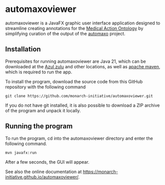 # automaxoviewer

automaxoviewer is a JavaFX graphic user interface application designed to streamline creating
annotations for the [Medical Action Ontology](https://pubmed.ncbi.nlm.nih.gov/37963467/) by simplifying
curation of the output of the [automaxo](https://github.com/monarch-initiative/automaxo) project.

## Installation

Prerequisites for running automaxoviewer are Java 21, which can be downloaded 
at the [Azul zulu](https://www.azul.com/downloads/) and other locations, as well as
[apache maven](https://maven.apache.org/), which is required to run the app. 

To install the program, download the source code from this GitHub repository with the following command
```
git clone https://github.com/monarch-initiative/automaxoviewer.git
```
If you do not have git installed, it is also possible to download a ZIP archive of the program and unpack it locally.

## Running the program

To run the program, cd into the automaxoviewer directory and enter the following command.
```
mvn javafx:run
```
After a few seconds, the GUI will appear. 

See also the online documentation at https://monarch-initiative.github.io/automaxoviewer/.
